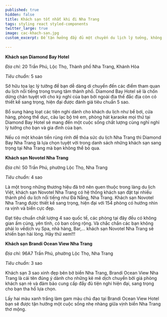```yaml
---
published: true
hidden: false
title: Khách sạn tốt nhất khi đi Nha Trang
tags: styling react styled-components
twitter_large: true
image: cac-khach-san.jpg
custom_excerpt: Để tận hưởng đầy đủ một chuyến du lịch lý tưởng, không gian nghỉ ngơi, lưu trú cũng là yếu tố tất yếu không thể thiếu trong hành trình khám phá mảnh đất mới của bạn.
  
---
```


**Khách sạn Diamond Bay Hotel**

*Địa chỉ:* 20 Trần Phú, Lộc Thọ, Thành phố Nha Trang, Khánh Hòa

*Tiêu chuẩn:* 5 sao

Sở hữu tọa lạc lý tưởng để bạn dễ dàng di chuyển đến các điểm tham quan du lịch nổi tiếng trong trung tâm thành phố. Diamond Bay Hotel sẽ là chốn dừng chân tuyệt vời cho kỳ nghỉ của bạn bởi ngoài địa thế đắc địa còn có thiết kế sang trọng, hiện đại được đánh giá tiêu chuẩn 5 sao.

Bổ sung hàng loạt các tiện nghi dành cho khách du lịch như bể bơi, cửa hàng, phòng thể dục, câu lạc bộ trẻ em, phòng hát karaoke mọi thứ tại Diamond Bay Hotel sẽ mang đến một cuộc sống chất lượng cùng nghỉ nghỉ lý tưởng cho bạn và gia đình của bạn.

Nếu có một khoản tiền rủng rỉnh để thỏa sức du lịch Nha Trang thì Diamond Bay Nha Trang là lựa chọn tuyệt vời trong danh sách những khách sạn sang trọng tại Nha Trang mà bạn không thể bỏ qua.

**Khách sạn Novotel Nha Trang**

*Địa chỉ:* 50 Trần Phú, phường Lộc Thọ, Nha Trang

*Tiêu chuẩn:* 4 sao

Là một trong những thương hiệu đã trở nên quen thuộc trong làng du lịch Việt, khách sạn Novotel Nha Trang có hệ thống khách sạn đặt tại nhiều thành phố du lịch nổi tiếng như Đà Nẵng, Nha Trang. Khách sạn Novotel Nha Trang được thiết kế sang trọng, hiện đại với 154 phòng có hướng nhìn ra vịnh và biển cực đẹp.

Đạt tiêu chuẩn chất lượng 4 sao quốc tế, các phòng tại đây đều có không gian ấm cúng, yên tĩnh, có ban công rộng. Và chắc chắn các bạn không phải lo vềdịch vụ Spa, nhà hàng, Bar,… khách sạn Novotel Nha Trang sẽ khiến bạn hài lòng. Hãy thử xem!!!

**Khách sạn Brandi Ocean View Nha Trang**


*Địa chỉ:* 96A7 Trần Phú, phường Lộc Thọ, Nha Trang

*Tiêu chuẩn:* 3 sao

Khách sạn 3 sao xinh đẹp bên bờ biển Nha Trang, Brandi Ocean View Nha Trang là cái tên đúng ý dành cho những kẻ mê dịch chuyển bởi giá phòng khách sạn rẻ và đảm bảo cung cấp đầy đủ tiện nghi hiện đại, sang trọng cho bạn tha hồ lựa chọn.

Lấy hai màu xanh trắng làm gam màu chủ đạo tại Brandi Ocean View Hotel bạn sẽ được tận hưởng một cuộc sống nhẹ nhàng giữa vịnh biển Nha Trang thơ mộng.






